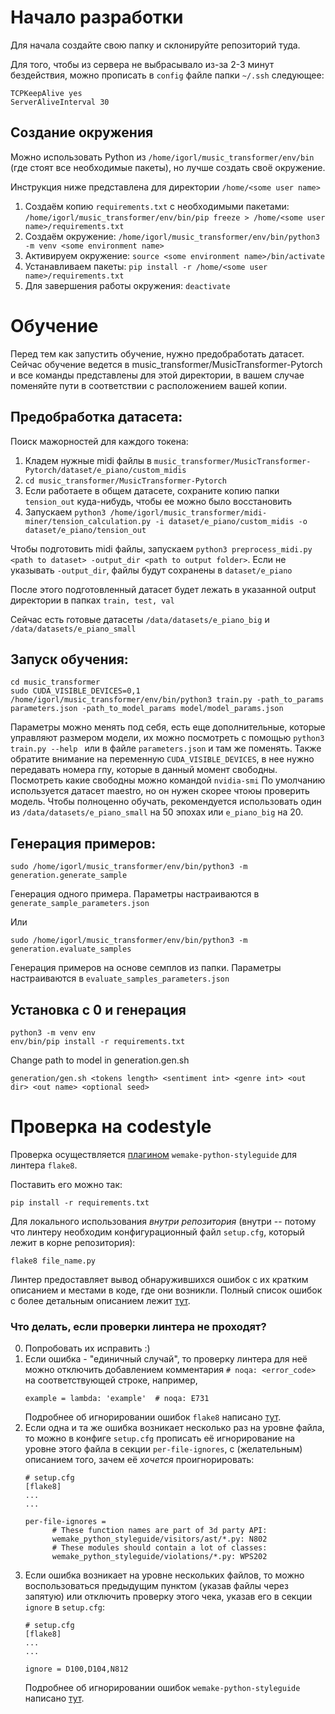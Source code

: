 # Начало разработки

Для начала создайте свою папку и склонируйте репозиторий туда.

Для того, чтобы из сервера не выбрасывало из-за 2-3 минут бездействия, можно прописать в `config` файле папки `~/.ssh` следующее:
```
TCPKeepAlive yes
ServerAliveInterval 30
```

## Создание окружения

Можно использовать Python из `/home/igorl/music_transformer/env/bin` (где стоят все необходимые пакеты), но лучше создать своё окружение.

Инструкция ниже представлена для директории `/home/<some user name>`

1. Создаём копию `requirements.txt` с необходимыми пакетами: `/home/igorl/music_transformer/env/bin/pip freeze > /home/<some user name>/requirements.txt`
2. Создаём окружение: `/home/igorl/music_transformer/env/bin/python3  -m venv <some environment name>`
3. Активируем окружение: `source <some environment name>/bin/activate`
4. Устанавливаем пакеты: `pip install -r /home/<some user name>/requirements.txt`
5. Для завершения работы окружения: `deactivate`

# Обучение

Перед тем как запустить обучение, нужно предобработать датасет. Сейчас обучение ведется в music_transformer/MusicTransformer-Pytorch и все команды представлены для этой директории, в вашем случае поменяйте пути в соответствии с расположением вашей копии.

## Предобработка датасета:

Поиск мажорностей для каждого токена:

1. Кладем нужные midi файлы в ``music_transformer/MusicTransformer-Pytorch/dataset/e_piano/custom_midis``
2. ``cd music_transformer/MusicTransformer-Pytorch``
3. Если работаете в общем датасете, сохраните копию папки ``tension_out`` куда-нибудь, чтобы ее можно было восстановить
4. Запускаем ``python3 /home/igorl/music_transformer/midi-miner/tension_calculation.py -i dataset/e_piano/custom_midis -o dataset/e_piano/tension_out``

Чтобы подготовить midi файлы, запускаем ``python3 preprocess_midi.py <path to dataset> -output_dir <path to output folder>``. Если не указывать ``-output_dir``, файлы будут сохранены в ``dataset/e_piano``

После этого подготовленный датасет будет лежать в указанной output директории в папках ``train, test, val``

Сейчас есть готовые датасеты ``/data/datasets/e_piano_big`` и ``/data/datasets/e_piano_small``

## Запуск обучения:
```
cd music_transformer
sudo CUDA_VISIBLE_DEVICES=0,1 /home/igorl/music_transformer/env/bin/python3 train.py -path_to_params parameters.json -path_to_model_params model/model_params.json
```
Параметры можно менять под себя, есть еще дополнительные, которые управляют размером модели, их можно посмотреть с помощью ``python3 train.py --help `` или в файле ``parameters.json`` и там же поменять. Также обратите внимание на переменную ``CUDA_VISIBLE_DEVICES``, в нее нужно передавать номера гпу, которые в данный момент свободны. Посмотреть какие свободны можно командой ``nvidia-smi``
По умолчанию используется датасет maestro, но он нужен скорее чтоюы проверить модель. Чтобы полноценно обучать, рекомендуется использовать один из ``/data/datasets/e_piano_small`` на 50 эпохах или ``e_piano_big`` на 20.

## Генерация примеров:
```
sudo /home/igorl/music_transformer/env/bin/python3 -m generation.generate_sample
```

Генерация одного примера. Параметры настраиваются в ``generate_sample_parameters.json``

Или

```
sudo /home/igorl/music_transformer/env/bin/python3 -m generation.evaluate_samples
```
Генерация примеров на основе семплов из папки. Параметры настраиваются в ``evaluate_samples_parameters.json``

## Установка с 0 и генерация
```
python3 -m venv env
env/bin/pip install -r requirements.txt
```
Change path to model in generation.gen.sh
```
generation/gen.sh <tokens length> <sentiment int> <genre int> <out dir> <out name> <optional seed>
```
# Проверка на codestyle

Проверка осуществляется [плагином](https://github.com/wemake-services/wemake-python-styleguide) `wemake-python-styleguide` для линтера `flake8`.

Поставить его можно так:
```
pip install -r requirements.txt
```

Для локального использования *внутри репозитория* (внутри -- потому что линтеру необходим конфигурационный файл `setup.cfg`, который лежит в корне репозитория):
```
flake8 file_name.py
```

Линтер предоставляет вывод обнаружившихся ошибок с их кратким описанием и местами в коде, где они возникли. Полный список ошибок с более детальным описанием лежит [тут](https://wemake-python-styleguide.readthedocs.io/en/latest/pages/usage/violations/index.html).

### Что делать, если проверки линтера не проходят?

0. Попробовать их исправить :)
1. Если ошибка - "единичный случай", то проверку линтера для неё можно отключить добавлением комментария `# noqa: <error_code>` на соответствующей строке, например,
    ```
    example = lambda: 'example'  # noqa: E731
    ```
   Подробнее об игнорировании ошибок `flake8` написано [тут](https://flake8.pycqa.org/en/latest/user/violations.html).
2. Если одна и та же ошибка возникает несколько раз на уровне файла, то можно в конфиге `setup.cfg` прописать её игнорирование на уровне этого файла в секции `per-file-ignores`, с (желательным) описанием того, зачем её *хочется* проигнорировать:
    ```
    # setup.cfg
    [flake8]
    ...
    ...
    
    per-file-ignores =
          # These function names are part of 3d party API:
          wemake_python_styleguide/visitors/ast/*.py: N802
          # These modules should contain a lot of classes:
          wemake_python_styleguide/violations/*.py: WPS202
    ```
3. Если ошибка возникает на уровне нескольких файлов, то можно воспользоваться предыдущим пунктом (указав файлы через запятую) или отключить проверку этого чека, указав его в секции `ignore` в `setup.cfg`:
    ```
    # setup.cfg
    [flake8]
    ...
    ...
    
    ignore = D100,D104,N812
    ```
    Подробнее об игнорировании ошибок `wemake-python-styleguide` написано [тут](https://wemake-python-styleguide.readthedocs.io/en/latest/pages/usage/configuration.html#).
